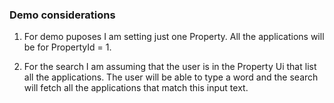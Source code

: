 ### Demo considerations

1. For demo puposes I am setting just one Property. All the applications will be for PropertyId = 1.

2. For the search I am assuming that the user is in the Property Ui that list all the applications. The user will be able to type a word and the search will fetch all the applications that match this input text. 



